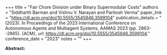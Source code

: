+++
title = "Fair Chore Division under Binary Supermodular Costs"
authors = "Siddharth Barman and Vishnu V. Narayan and Paritosh Verma"
paper_link = "https://dl.acm.org/doi/10.5555/3545946.3599104"
publication_details = "(2023). In Proceedings of the 2023 International Conference on Autonomous Agents and Multiagent Systems,  AAMAS 2023 (pp. 2863--2865). {ACM}, url: <a href='https://dl.acm.org/doi/10.5555/3545946.3599104' target='_blank'>https://dl.acm.org/doi/10.5555/3545946.3599104</a>."
conference_date = "2023"
notes = ""
+++

<b>Abstract:</b>
